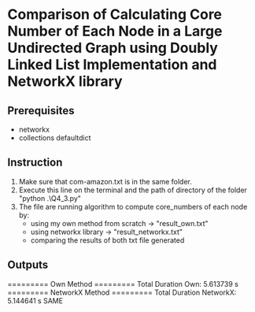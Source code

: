 # Comparison of Calculating Core Number of Each Node in a Large Undirected Graph using Doubly Linked List Implementation and NetworkX library

## Prerequisites
- networkx
- collections defaultdict

## Instruction

1. Make sure that com-amazon.txt is in the same folder.
2. Execute this line on the terminal and the path of directory of the folder
   "python .\Q4_3.py"
3. The file are running algorithm to compute core_numbers of each node by:
    - using my own method from scratch -> "result_own.txt"
    - using networkx library -> "result_networkx.txt"
    - comparing the results of both txt file generated

## Outputs
========= Own Method =========
Total Duration Own:  5.613739 s
========= NetworkX Method =========
Total Duration NetworkX:  5.144641 s
SAME